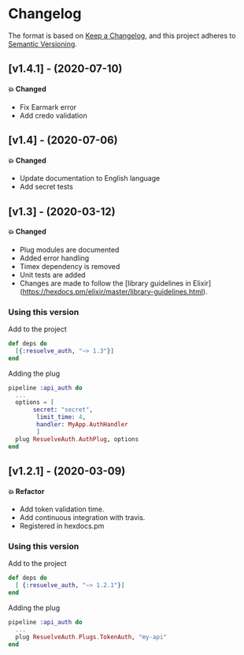 # Changelog

The format is based on [Keep a Changelog](https://keepachangelog.com/en/1.0.0/),
and this project adheres to [Semantic Versioning](https://semver.org/spec/v2.0.0.html).

## [v1.4.1] - (2020-07-10)

#### :boom: Changed

* Fix Earmark error
* Add credo validation

## [v1.4] - (2020-07-06)

#### :boom: Changed

* Update documentation to English language
* Add secret tests

## [v1.3] - (2020-03-12)

#### :boom: Changed

* Plug modules are documented
* Added error handling
* Timex dependency is removed
* Unit tests are added
* Changes are made to follow the [library guidelines in Elixir] (https://hexdocs.pm/elixir/master/library-guidelines.html).

### Using this version

Add to the project

```elixir
def deps do
  [{:resuelve_auth, "~> 1.3"}]
end
```

Adding the plug

```elixir
pipeline :api_auth do
  ...
  options = [
       secret: "secret", 
  		limit_time: 4,
  		handler: MyApp.AuthHandler
  		]
  plug ResuelveAuth.AuthPlug, options
end
```


## [v1.2.1] - (2020-03-09)

#### :boom: Refactor

* Add token validation time.
* Add continuous integration with travis.
* Registered in hexdocs.pm

### Using this version

Add to the project

```elixir
def deps do
  [ {:resuelve_auth, "~> 1.2.1"}]
end
```

Adding the plug

```elixir
pipeline :api_auth do
  ...
  plug ResuelveAuth.Plugs.TokenAuth, "my-api"
end
```
